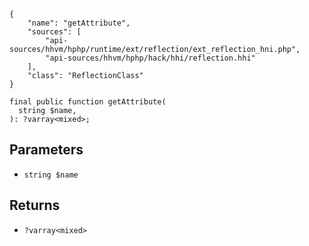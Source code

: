 ``` yamlmeta
{
    "name": "getAttribute",
    "sources": [
        "api-sources/hhvm/hphp/runtime/ext/reflection/ext_reflection_hni.php",
        "api-sources/hhvm/hphp/hack/hhi/reflection.hhi"
    ],
    "class": "ReflectionClass"
}
```




``` Hack
final public function getAttribute(
  string $name,
): ?varray<mixed>;
```




## Parameters




+ ` string $name `




## Returns




* ` ?varray<mixed> `
<!-- HHAPIDOC -->

